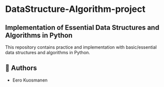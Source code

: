 # DataStructure-Algorithm-project
## Implementation of Essential Data Structures and Algorithms in Python

This repository contains practice and implementation with basic/essential data structures and algorithms in Python.


## 🔧 Authors  
<ul>
  <li>Eero Kuosmanen</li>
</ul>
